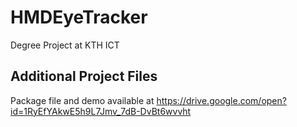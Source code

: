 # HMDEyeTracker
Degree Project at KTH ICT

## Additional Project Files
Package file and demo available at https://drive.google.com/open?id=1RyEfYAkwE5h9L7Jmv_7dB-DvBt6wvvht
